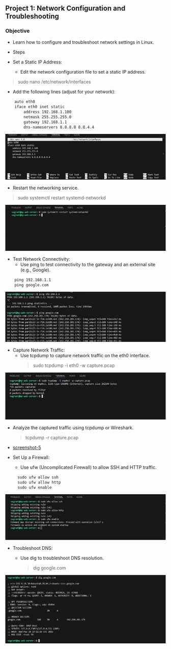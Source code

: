 ## Project 1: Network Configuration and Troubleshooting
### Objective
- Learn how to configure and troubleshoot network settings in Linux.

- Steps
- Set a Static IP Address:
    - Edit the network configuration file to set a static IP address.

>   sudo nano /etc/network/interfaces

-  Add the following lines (adjust for your network):

>
        auto eth0
        iface eth0 inet static
            address 192.168.1.100
            netmask 255.255.255.0
            gateway 192.168.1.1
            dns-nameservers 8.8.8.8 8.8.4.4

![screenshot-1](networkconfiguration.JPG)


- Restart the networking service.

>   sudo systemctl restart systemd-networkd

![screenshot-2](restartnetwrk.JPG)

- Test Network Connectivity:
    - Use ping to test connectivity to the gateway and an external site (e.g., Google).
>
        ping 192.168.1.1
        ping google.com

![screenshot-3](ping.JPG)

- Capture Network Traffic:
    - Use tcpdump to capture network traffic on the eth0 interface.
        >   sudo tcpdump -i eth0 -w capture.pcap
        
![screenshot-4](Capturenetwrktraffic.JPG)

- Analyze the captured traffic using tcpdump or Wireshark.
      
   >    tcpdump -r capture.pcap

- [screenshot-5](analyzecapturedtraffik.JPG)


- Set Up a Firewall:
    - Use ufw (Uncomplicated Firewall) to allow SSH and HTTP traffic.
    
    > 
        sudo ufw allow ssh
        sudo ufw allow http
        sudo ufw enable

![screenshot-6](setupfirewall.JPG)

- Troubleshoot DNS:
    - Use dig to troubleshoot DNS resolution.

        >   dig google.com

![screenshot-7](dig.JPG)


